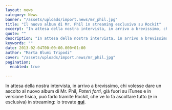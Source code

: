 ```yaml
---
layout: news
category: News
banner: "/assets/uploads/import.news/mr_phil.jpg"
title: "Il nuovo album di Mr. Phil in streaming esclusivo su Rockit"
excerpt: "In attesa della nostra intervista, in arrivo a brevissimo, chi volesse dare un ascolto al nuovo album di Mr. Phil, Poteri forti, già fuori su iTunes e in versione fisica, può farlo tramite Rockit, che ve lo fa ascoltare tutto (e in esclusiva) in streaming: lo trovate qui"
quote: ""
description: "In attesa della nostra intervista, in arrivo a brevissimo, chi volesse dare un ascolto al nuovo album di Mr. Phil, Poteri forti, già fuori su iTunes e in versione fisica, può farlo tramite Rockit, che ve lo fa ascoltare tutto (e in esclusiva) in streaming: lo trovate qui"
keywords: ""
date: 2013-02-04T00:00:00.000+01:00
author: "Marta Blumi Tripodi"
cover: "/assets/uploads/import.news/mr_phil.jpg"
pagination:
  enabled: true

---
```


In attesa della nostra intervista, in arrivo a brevissimo, chi volesse dare un ascolto al nuovo album di Mr. Phil, _Poteri forti_, già fuori su iTunes e in versione fisica, può farlo tramite Rockit, che ve lo fa ascoltare tutto (e in esclusiva) in streaming: lo trovate [**qui**](http://www.rockit.it/MrPhil/album/poteri-forti/21629 "http://www.rockit.it/MrPhil/album/poteri-forti/21629").